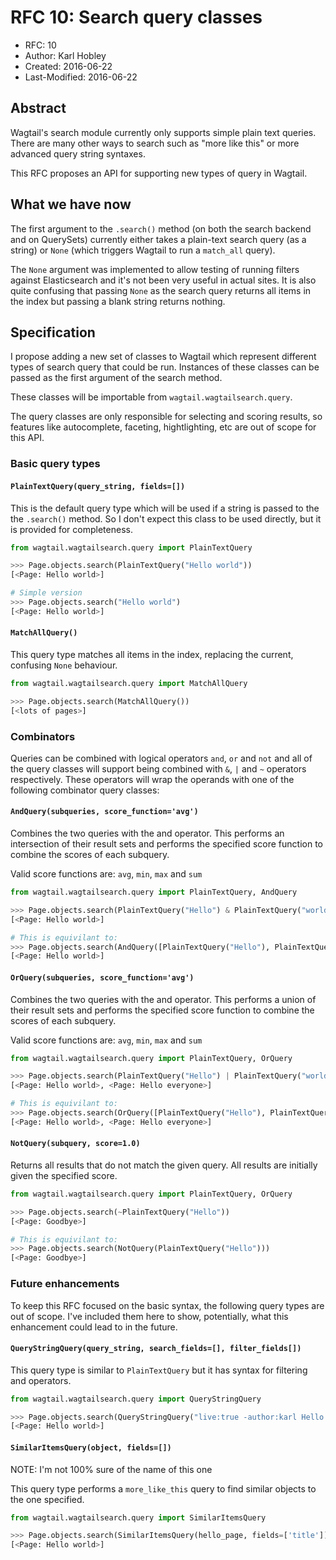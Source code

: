# RFC 10: Search query classes

* RFC: 10
* Author: Karl Hobley
* Created: 2016-06-22
* Last-Modified: 2016-06-22

## Abstract

Wagtail's search module currently only supports simple plain text queries.
There are many other ways to search such as "more like this" or more advanced
query string syntaxes.

This RFC proposes an API for supporting new types of query in Wagtail.

## What we have now

The first argument to the ``.search()`` method (on both the search backend and
on QuerySets) currently either takes a plain-text search query (as a string) or
``None`` (which triggers Wagtail to run a ``match_all`` query).

The ``None`` argument was implemented to allow testing of running filters
against Elasticsearch and it's not been very useful in actual sites. It is
also quite confusing that passing ``None`` as the search query returns all
items in the index but passing a blank string returns nothing.

## Specification

I propose adding a new set of classes to Wagtail which represent different
types of search query that could be run. Instances of these classes can be
passed as the first argument of the search method.

These classes will be importable from ``wagtail.wagtailsearch.query``.

The query classes are only responsible for selecting and scoring results, so
features like autocomplete, faceting, hightlighting, etc are out of scope for
this API.

### Basic query types

#### ``PlainTextQuery(query_string, fields=[])``

This is the default query type which will be used if a string is passed to the
 the ``.search()`` method. So I don't expect this class to be used directly,
but it is provided for completeness.

```python
from wagtail.wagtailsearch.query import PlainTextQuery

>>> Page.objects.search(PlainTextQuery("Hello world"))
[<Page: Hello world>]

# Simple version
>>> Page.objects.search("Hello world")
[<Page: Hello world>]
```

#### ``MatchAllQuery()``

This query type matches all items in the index, replacing the current,
confusing ``None`` behaviour.

```python
from wagtail.wagtailsearch.query import MatchAllQuery

>>> Page.objects.search(MatchAllQuery())
[<lots of pages>]
```

### Combinators

Queries can be combined with logical operators ``and``, ``or`` and ``not`` and
all of the query classes will support being combined with ``&``, ``|`` and ``~``
operators respectively. These operators will wrap the operands with one of the
following combinator query classes:

#### ``AndQuery(subqueries, score_function='avg')``

Combines the two queries with the and operator. This performs an intersection
of their result sets and performs the specified score function to combine the
scores of each subquery.

Valid score functions are: ``avg``, ``min``, ``max`` and ``sum``

```python
from wagtail.wagtailsearch.query import PlainTextQuery, AndQuery

>>> Page.objects.search(PlainTextQuery("Hello") & PlainTextQuery("world"))
[<Page: Hello world>]

# This is equivilant to:
>>> Page.objects.search(AndQuery([PlainTextQuery("Hello"), PlainTextQuery("world")]))
[<Page: Hello world>]
```

#### ``OrQuery(subqueries, score_function='avg')``

Combines the two queries with the and operator. This performs a union of their
result sets and performs the specified score function to combine the scores of
each subquery.

Valid score functions are: ``avg``, ``min``, ``max`` and ``sum``

```python
from wagtail.wagtailsearch.query import PlainTextQuery, OrQuery

>>> Page.objects.search(PlainTextQuery("Hello") | PlainTextQuery("world"))
[<Page: Hello world>, <Page: Hello everyone>]

# This is equivilant to:
>>> Page.objects.search(OrQuery([PlainTextQuery("Hello"), PlainTextQuery("world")]))
[<Page: Hello world>, <Page: Hello everyone>]
```

#### ``NotQuery(subquery, score=1.0)``

Returns all results that do not match the given query. All results are initially
given the specified score.

```python
from wagtail.wagtailsearch.query import PlainTextQuery, OrQuery

>>> Page.objects.search(~PlainTextQuery("Hello"))
[<Page: Goodbye>]

# This is equivilant to:
>>> Page.objects.search(NotQuery(PlainTextQuery("Hello")))
[<Page: Goodbye>]
```

### Future enhancements

To keep this RFC focused on the basic syntax, the following query types are out
of scope. I've included them here to show, potentially, what this enhancement
could lead to in the future.

#### ``QueryStringQuery(query_string, search_fields=[], filter_fields[])``

This query type is similar to ``PlainTextQuery`` but it has syntax for
filtering and operators.

```python
from wagtail.wagtailsearch.query import QueryStringQuery

>>> Page.objects.search(QueryStringQuery("live:true -author:karl Hello world", filter_fields=['author', 'live']))
[<Page: Hello world>]
```

#### ``SimilarItemsQuery(object, fields=[])``

NOTE: I'm not 100% sure of the name of this one

This query type performs a ``more_like_this`` query to find similar objects
to the one specified.

```python
from wagtail.wagtailsearch.query import SimilarItemsQuery

>>> Page.objects.search(SimilarItemsQuery(hello_page, fields=['title']))
[<Page: Hello world>]
```
